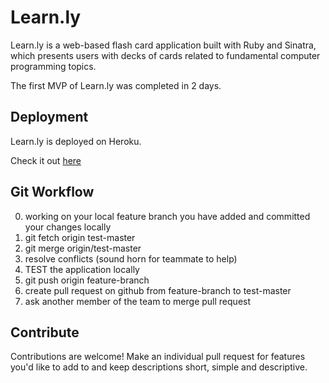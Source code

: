 # Learn.ly

Learn.ly is  a web-based flash card application built with Ruby and Sinatra, which presents users with decks of cards related to fundamental computer programming topics.

The first MVP of Learn.ly was completed in 2 days.

## Deployment

Learn.ly is deployed on Heroku.

Check it out [here](http://hidden-eyrie-65048.herokuapp.com/)

## Git Workflow

0. working on your local feature branch you have added and committed your changes locally
1. git fetch origin test-master
2. git merge origin/test-master
3. resolve conflicts (sound horn for teammate to help)
4. TEST the application locally
5. git push origin feature-branch
6. create pull request on github from feature-branch to test-master
7. ask another member of the team to merge pull request


## Contribute

Contributions are welcome! Make an individual pull request for features you'd like to add to and keep descriptions short, simple and descriptive. 